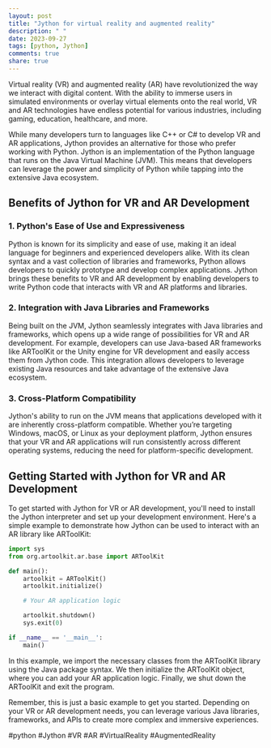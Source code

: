 ```yaml
---
layout: post
title: "Jython for virtual reality and augmented reality"
description: " "
date: 2023-09-27
tags: [python, Jython]
comments: true
share: true
---
```


Virtual reality (VR) and augmented reality (AR) have revolutionized the way we interact with digital content. With the ability to immerse users in simulated environments or overlay virtual elements onto the real world, VR and AR technologies have endless potential for various industries, including gaming, education, healthcare, and more.

While many developers turn to languages like C++ or C# to develop VR and AR applications, Jython provides an alternative for those who prefer working with Python. Jython is an implementation of the Python language that runs on the Java Virtual Machine (JVM). This means that developers can leverage the power and simplicity of Python while tapping into the extensive Java ecosystem.

## Benefits of Jython for VR and AR Development

### 1. Python's Ease of Use and Expressiveness

Python is known for its simplicity and ease of use, making it an ideal language for beginners and experienced developers alike. With its clean syntax and a vast collection of libraries and frameworks, Python allows developers to quickly prototype and develop complex applications. Jython brings these benefits to VR and AR development by enabling developers to write Python code that interacts with VR and AR platforms and libraries.

### 2. Integration with Java Libraries and Frameworks

Being built on the JVM, Jython seamlessly integrates with Java libraries and frameworks, which opens up a wide range of possibilities for VR and AR development. For example, developers can use Java-based AR frameworks like ARToolKit or the Unity engine for VR development and easily access them from Jython code. This integration allows developers to leverage existing Java resources and take advantage of the extensive Java ecosystem.

### 3. Cross-Platform Compatibility

Jython's ability to run on the JVM means that applications developed with it are inherently cross-platform compatible. Whether you’re targeting Windows, macOS, or Linux as your deployment platform, Jython ensures that your VR and AR applications will run consistently across different operating systems, reducing the need for platform-specific development.

## Getting Started with Jython for VR and AR Development

To get started with Jython for VR or AR development, you'll need to install the Jython interpreter and set up your development environment. Here's a simple example to demonstrate how Jython can be used to interact with an AR library like ARToolKit:

```python
import sys
from org.artoolkit.ar.base import ARToolKit

def main():
    artoolkit = ARToolKit()
    artoolkit.initialize()

    # Your AR application logic

    artoolkit.shutdown()
    sys.exit(0)

if __name__ == '__main__':
    main()
```

In this example, we import the necessary classes from the ARToolKit library using the Java package syntax. We then initialize the ARToolKit object, where you can add your AR application logic. Finally, we shut down the ARToolKit and exit the program.

Remember, this is just a basic example to get you started. Depending on your VR or AR development needs, you can leverage various Java libraries, frameworks, and APIs to create more complex and immersive experiences.

#python #Jython #VR #AR #VirtualReality #AugmentedReality